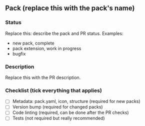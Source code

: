 ## Pack (replace this with the pack's name)

### Status 

Replace this: describe the pack and PR status. Examples: 

- new pack, complete
- pack extension, work in progress
- bugfix

### Description

Replace this with the PR description.

### Checklist (tick everything that applies)

- [ ] Metadata: pack.yaml, icon, structure (required for new packs)
- [ ] Version bump (required for changed packs)
- [ ] Code linting (required, can be done after the PR checks)
- [ ] Tests (not required but really recommended)